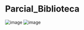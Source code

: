 # Parcial_Biblioteca
![image](https://github.com/user-attachments/assets/163ccd6a-6556-40b8-866f-68955451d0b8)
![image](https://github.com/user-attachments/assets/0488ea65-4f80-431a-8f19-9375c9bb2848)


